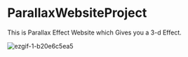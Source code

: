 # ParallaxWebsiteProject
This is Parallax Effect Website which Gives you a 3-d Effect.

![ezgif-1-b20e6c5ea5](https://user-images.githubusercontent.com/121122397/215237024-640fe3ea-d565-4d8c-b236-6f73b4761283.gif)

